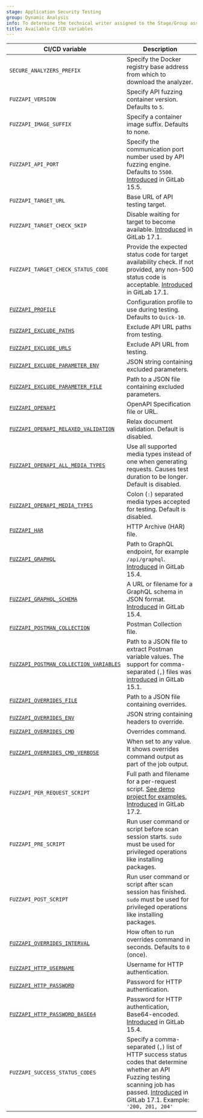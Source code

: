 ```yaml
---
stage: Application Security Testing
group: Dynamic Analysis
info: To determine the technical writer assigned to the Stage/Group associated with this page, see https://handbook.gitlab.com/handbook/product/ux/technical-writing/#assignments
title: Available CI/CD variables
---
```


| CI/CD variable                                              | Description |
|-------------------------------------------------------------|-------------|
| `SECURE_ANALYZERS_PREFIX`                                   | Specify the Docker registry base address from which to download the analyzer. |
| `FUZZAPI_VERSION`                                           | Specify API fuzzing container version. Defaults to `5`. |
| `FUZZAPI_IMAGE_SUFFIX`                                      | Specify a container image suffix. Defaults to none. |
| `FUZZAPI_API_PORT`                                          | Specify the communication port number used by API fuzzing engine. Defaults to `5500`. [Introduced](https://gitlab.com/gitlab-org/gitlab/-/issues/367734) in GitLab 15.5. |
| `FUZZAPI_TARGET_URL`                                        | Base URL of API testing target. |
| `FUZZAPI_TARGET_CHECK_SKIP`                      | Disable waiting for target to become available. [Introduced](https://gitlab.com/gitlab-org/gitlab/-/issues/442699) in GitLab 17.1. |
| `FUZZAPI_TARGET_CHECK_STATUS_CODE`                   | Provide the expected status code for target availability check. If not provided, any non-500 status code is acceptable. [Introduced](https://gitlab.com/gitlab-org/gitlab/-/issues/442699) in GitLab 17.1. |
|[`FUZZAPI_PROFILE`](customizing_analyzer_settings.md#api-fuzzing-profiles)                   | Configuration profile to use during testing. Defaults to `Quick-10`. |
|[`FUZZAPI_EXCLUDE_PATHS`](customizing_analyzer_settings.md#exclude-paths)                    | Exclude API URL paths from testing. |
|[`FUZZAPI_EXCLUDE_URLS`](customizing_analyzer_settings.md#exclude-urls)                      | Exclude API URL from testing. |
|[`FUZZAPI_EXCLUDE_PARAMETER_ENV`](customizing_analyzer_settings.md#exclude-parameters)       | JSON string containing excluded parameters. |
|[`FUZZAPI_EXCLUDE_PARAMETER_FILE`](customizing_analyzer_settings.md#exclude-parameters)      | Path to a JSON file containing excluded parameters. |
|[`FUZZAPI_OPENAPI`](enabling_the_analyzer.md#openapi-specification)                  | OpenAPI Specification file or URL. |
|[`FUZZAPI_OPENAPI_RELAXED_VALIDATION`](enabling_the_analyzer.md#openapi-specification) | Relax document validation. Default is disabled. |
|[`FUZZAPI_OPENAPI_ALL_MEDIA_TYPES`](enabling_the_analyzer.md#openapi-specification)  | Use all supported media types instead of one when generating requests. Causes test duration to be longer. Default is disabled. |
|[`FUZZAPI_OPENAPI_MEDIA_TYPES`](enabling_the_analyzer.md#openapi-specification)  | Colon (`:`) separated media types accepted for testing. Default is disabled. |
|[`FUZZAPI_HAR`](enabling_the_analyzer.md#http-archive-har)                           | HTTP Archive (HAR) file. |
|[`FUZZAPI_GRAPHQL`](enabling_the_analyzer.md#graphql-schema)                         | Path to GraphQL endpoint, for example `/api/graphql`. [Introduced](https://gitlab.com/gitlab-org/gitlab/-/issues/352780) in GitLab 15.4. |
|[`FUZZAPI_GRAPHQL_SCHEMA`](enabling_the_analyzer.md#graphql-schema)                  | A URL or filename for a GraphQL schema in JSON format. [Introduced](https://gitlab.com/gitlab-org/gitlab/-/issues/352780) in GitLab 15.4. |
|[`FUZZAPI_POSTMAN_COLLECTION`](enabling_the_analyzer.md#postman-collection)          | Postman Collection file. |
|[`FUZZAPI_POSTMAN_COLLECTION_VARIABLES`](enabling_the_analyzer.md#postman-variables) | Path to a JSON file to extract Postman variable values. The support for comma-separated (`,`) files was [introduced](https://gitlab.com/gitlab-org/gitlab/-/issues/356312) in GitLab 15.1. |
|[`FUZZAPI_OVERRIDES_FILE`](customizing_analyzer_settings.md#overrides)                       | Path to a JSON file containing overrides. |
|[`FUZZAPI_OVERRIDES_ENV`](customizing_analyzer_settings.md#overrides)                        | JSON string containing headers to override. |
|[`FUZZAPI_OVERRIDES_CMD`](customizing_analyzer_settings.md#overrides)                        | Overrides command. |
|[`FUZZAPI_OVERRIDES_CMD_VERBOSE`](customizing_analyzer_settings.md#overrides)                | When set to any value. It shows overrides command output as part of the job output. |
|`FUZZAPI_PER_REQUEST_SCRIPT`                          | Full path and filename for a per-request script. [See demo project for examples.](https://gitlab.com/gitlab-org/security-products/demos/api-dast/auth-with-request-example) [Introduced](https://gitlab.com/groups/gitlab-org/-/epics/13691) in GitLab 17.2. |
|`FUZZAPI_PRE_SCRIPT`                                         | Run user command or script before scan session starts. `sudo` must be used for privileged operations like installing packages. |
|`FUZZAPI_POST_SCRIPT`                                        | Run user command or script after scan session has finished. `sudo` must be used for privileged operations like installing packages. |
|[`FUZZAPI_OVERRIDES_INTERVAL`](customizing_analyzer_settings.md#overrides)                   | How often to run overrides command in seconds. Defaults to `0` (once). |
|[`FUZZAPI_HTTP_USERNAME`](customizing_analyzer_settings.md#http-basic-authentication)        | Username for HTTP authentication. |
|[`FUZZAPI_HTTP_PASSWORD`](customizing_analyzer_settings.md#http-basic-authentication)        | Password for HTTP authentication. |
|[`FUZZAPI_HTTP_PASSWORD_BASE64`](customizing_analyzer_settings.md#http-basic-authentication) | Password for HTTP authentication, Base64-encoded. [Introduced](https://gitlab.com/gitlab-org/security-products/analyzers/api-fuzzing-src/-/merge_requests/702) in GitLab 15.4. |
|`FUZZAPI_SUCCESS_STATUS_CODES`                        | Specify a comma-separated (`,`) list of HTTP success status codes that determine whether an API Fuzzing testing scanning job has passed. [Introduced](https://gitlab.com/gitlab-org/gitlab/-/issues/442219) in GitLab 17.1. Example: `'200, 201, 204'` |
